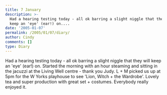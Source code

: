 ```yaml
---
title: 7 January
description: >-
  Had a hearing testing today - all ok barring a slight niggle that they will
  keep an 'eye' (ear!) on....
date: '2005-01-07'
permalink: /2005/01/07/diary/
author: Cindy
comments: []
type: Diary
---
```


Had a hearing testing today - all ok barring a slight niggle that they will keep an 'eye' (ear!) on. Started the morning with an hour steaming and sitting in the jacuzzi at the Living Well centre - thank you Judy. L + M picked us up at 5pm for the W Yorks playhouse to see 'Lion, Witch + the Wardrobe'. Lovely tea and super production with great set + costumes. Everybody really enjoyed it.
